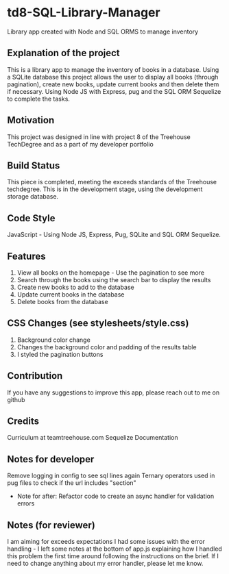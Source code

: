 # td8-SQL-Library-Manager
Library app created with Node and SQL ORMS to manage inventory

## Explanation of the project
This is a library app to manage the inventory of books in a database. Using a SQLite database this project allows the user to display all books (through pagination), create new books, update current books and then delete them if necessary. Using Node JS with Express, pug and the SQL ORM Sequelize to complete the tasks.

## Motivation 

This project was designed in line with project 8 of the Treehouse TechDegree and as a part of my developer portfolio

## Build Status

This piece is completed, meeting the exceeds standards of the Treehouse techdegree.
This is in the development stage, using the development storage database.

## Code Style

JavaScript - Using Node JS, Express, Pug, SQLite and SQL ORM Sequelize.

## Features 
1. View all books on the homepage - Use the pagination to see more
2. Search through the books using the search bar to display the results
3. Create new books to add to the database
4. Update current books in the database
5. Delete books from the database


## CSS Changes (see stylesheets/style.css)
1. Background color change
2. Changes the background color and padding of the results table
3. I styled the pagination buttons

## Contribution
If you have any suggestions to improve this app, please reach out to me on github

## Credits 
Curriculum at teamtreehouse.com
Sequelize Documentation

## Notes for developer
Remove logging in config to see sql lines again
Ternary operators used in pug files to check if the url includes "section"
- Note for after: Refactor code to create an async handler for validation errors

## Notes (for reviewer)
I am aiming for exceeds expectations
I had some issues with the error handling - I left some notes at the bottom of app.js explaining how I handled this problem the first time around following the instructions on the brief. If I need to change anything about my error handler, please let me know. 


